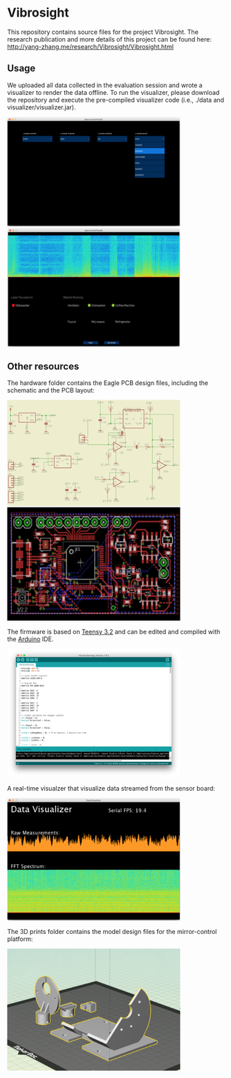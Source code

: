 # Vibrosight
This repository contains source files for the project Vibrosight. The research publication and more details of this project can be found here: http://yang-zhang.me/research/Vibrosight/Vibrosight.html

## Usage

We uploaded all data collected in the evaluation session and wrote a visualizer to render the data offline. To run the visualizer, please download the repository and execute the pre-compiled visualizer code (i.e., ./data and visualizer/visualizer.jar). 

<img src="./images/visualizer_selection.png" align="pcb layout" width="400" >

<img src="./images/visualizer.png" align="pcb layout" width="400" >

## Other resources
The hardware folder contains the Eagle PCB design files, including the schematic and the PCB layout:

<img src="./images/schematic.png" align="schematic" width="400" >

<img src="./images/pcb.png" align="pcb layout" width="400" >

The firmware is based on [Teensy 3.2](https://www.pjrc.com/teensy/teensy31.html) and can be edited and compiled with the [Arduino](https://www.arduino.cc) IDE. 

<img src="./images/firmware.png" align="Mirror-control platform models" width="400" >

A real-time visualzer that visualize data streamed from the sensor board:

<img src="./images/visualizer_realtime.png" align="Mirror-control platform models" width="400" >

The 3D prints folder contains the model design files for the mirror-control platform:

<img src="./images/models.png" align="Mirror-control platform models" width="400" >

